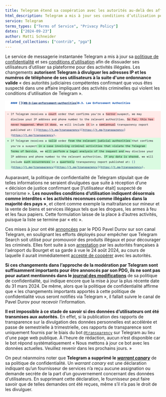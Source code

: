 ```yaml
---
title: Telegram étend sa coopération avec les autorités au-delà des affaires de terrorisme
html_description: Telegram a mis à jour ses conditions d’utilisation pour permettre le partage avec les autorités des adresses IP et numéros de téléphone des utilisateurs qui violent ses conditions d’utilisation.
service: Telegram
terms_types: ["Terms of Service", "Privacy Policy"]
dates: ["2024-09-23"]
author: Matti Schneider
related_collections: ["contrib", "pga"]
---
```


Le service de messagerie instantanée Telegram a mis à jour sa [politique de confidentialité](https://github.com/OpenTermsArchive/contrib-versions/commit/9d484c869600b6e817b263b6919e20a5cd7c9c70#diff-e94a4eda2e65a52b5a52c13037a8d5f4e7f2aaffeba6dd83bb361ab973157019R235) et ses [conditions d'utilisation](https://github.com/OpenTermsArchive/contrib-versions/commit/1a3a08b4f4a4a12fbae84197af7f4bcef0c36cc9#diff-e71804c4c17b46bdab60adfe08be9314a2cdbd028d3ce524695c844c40e643b4R9) afin de dissuader ses utilisateurs d’utiliser sa plateforme pour des activités illégales. Les changements **autorisent Telegram à divulguer les adresses IP et les numéros de téléphone de ses utilisateurs à la suite d'une ordonnance valide** « des autorités judiciaires compétentes confirmant que vous êtes suspecté dans une affaire impliquant des activités criminelles qui violent les conditions d'utilisation de Telegram ».

![Diff reading “If Telegram receives a valid order from the relevant judicial authorities that confirms you're a suspect in a case involving criminal activities that violate the Telegram Terms of Service, we will perform a legal analysis of the request and may disclose your IP address and phone number to the relevant authorities. If any data is shared, we will include such occurrences in a quarterly transparency report published”](telegram-expands-forbidden-uses-data-disclosure-authorities.png)

Auparavant, la politique de confidentialité de Telegram stipulait que de telles informations ne seraient divulguées que suite à réception d’une « décision de justice confirmant que [l’utilisateur était] suspecté de terrorisme ». **Les nouvelles conditions d’utilisation indiquent désormais comme interdites « les activités reconnues comme illégales dans la majorité des pays »**, et citent comme exemple la maltraitance sur mineur et la vente de biens et services illégaux tels que les drogues, les armes à feu et les faux papiers. Cette formulation laisse de la place à d’autres activités, puisque la liste se termine par « etc ».

Ces mises à jour ont été [annoncées](https://t.me/durov/345) par le PDG Pavel Durov sur son canal Telegram, en soulignant les efforts déployés pour empêcher que Telegram Search soit utilisé pour promouvoir des produits illégaux et pour décourager les criminels. Elles font suite à son [arrestation](https://www.tribunal-de-paris.justice.fr/sites/default/files/2024-08/2024-08-26%20-%20CP%20TELEGRAM%20.pdf) par les autorités françaises à l'aéroport du Bourget et sa garde à vue le 24 août 2024, au cours de laquelle il aurait immédiatement [accepté de coopérer](https://www.lemonde.fr/societe/article/2024/09/13/apres-l-arrestation-de-pavel-durov-le-sursaut-de-cooperation-de-telegram-avec-les-autorites-judiciaires-en-france-et-en-belgique_6316647_3224.html) avec les autorités.

**Si ces changements dans l’approche de la modération par Telegram sont suffisamment importants pour être annoncés par son PDG, ils ne sont pas pour autant mentionnés dans le [journal des modifications](https://github.com/OpenTermsArchive/contrib-versions/blob/1a3a08b4f4a4a12fbae84197af7f4bcef0c36cc9/Telegram/Privacy%20Policy.md#11-changes-to-this-privacy-policy)** de sa politique de confidentialité, qui indique encore que la mise à jour la plus récente date du 31 mars 2024. De même, alors que la politique de confidentialité affirme que « les changements importants apportés à cette politique de confidentialité vous seront notifiés via Telegram », il fallait suivre le canal de Pavel Durov pour recevoir l’information.

**Il est impossible à ce stade de savoir si des données d’utilisateurs ont été transmises aux autorités.** En effet, si la publication des rapports de transparence sur la divulgation des données personnelles est accélérée et passe de semestrielle à trimestrielle, ces rapports de transparence sont uniquement fournis par le biais du bot [`@transparency`](https://t.me/transparency) sur Telegram au lieu d'une page web publique. À l’heure de rédaction, aucun n’est disponible car le bot répond systématiquement « Nous mettons à jour ce bot avec les données actuelles. Veuillez revenir dans les prochains jours. »

On peut néanmoins noter que **Telegram a supprimé le [_warrant canary_](https://en.wikipedia.org/wiki/Warrant_canary)** de sa politique de confidentialité. Un _warrant canary_ est une déclaration indiquant qu’un fournisseur de services n’a reçu aucune assignation ou demande secrète de la part d’un gouvernement concernant des données d'utilisateurs. En supprimant cette déclaration, le fournisseur peut faire savoir que de telles demandes ont été reçues, même s’il n’a pas le droit de les divulguer.
